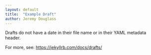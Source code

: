 ```yaml
---
layout: default
title:  "Example Draft"
author: Jeremy Douglass
---
```


Drafts do not have a date in their file name or in their YAML metadata header.

For more, see: https://jekyllrb.com/docs/drafts/
